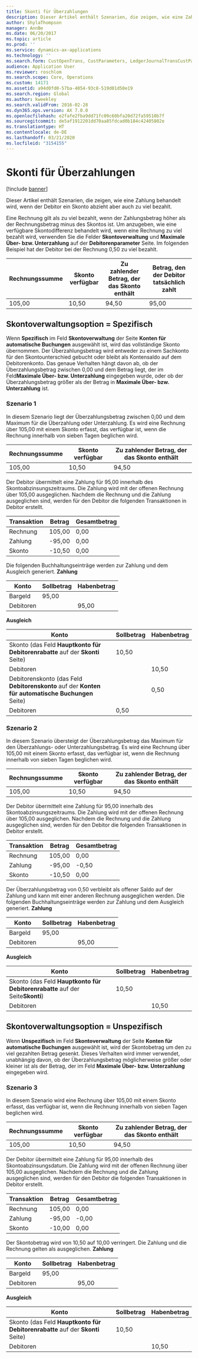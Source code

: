 ```yaml
---
title: Skonti für Überzahlungen
description: Dieser Artikel enthält Szenarien, die zeigen, wie eine Zahlung behandelt wird, wenn der Debitor ein Skonto abzieht aber auch zu viel bezahlt.
author: ShylaThompson
manager: AnnBe
ms.date: 06/20/2017
ms.topic: article
ms.prod: ''
ms.service: dynamics-ax-applications
ms.technology: ''
ms.search.form: CustOpenTrans, CustParameters, LedgerJournalTransCustPaym, LedgerJournalTransVendPaym, VendOpenTrans, VendParameters
audience: Application User
ms.reviewer: roschlom
ms.search.scope: Core, Operations
ms.custom: 14171
ms.assetid: a94d0fd0-57ba-4054-93c8-519d01d50e19
ms.search.region: Global
ms.author: kweekley
ms.search.validFrom: 2016-02-28
ms.dyn365.ops.version: AX 7.0.0
ms.openlocfilehash: e2fafe2fba9dd71fc09c60bfa20d72fa59510b7f
ms.sourcegitcommit: de5af1912201dd70aa85fdcad0b184c42405802e
ms.translationtype: HT
ms.contentlocale: de-DE
ms.lasthandoff: 03/21/2020
ms.locfileid: "3154155"
---
```

# <a name="cash-discounts-for-overpayments"></a>Skonti für Überzahlungen

[!include [banner](../includes/banner.md)]

Dieser Artikel enthält Szenarien, die zeigen, wie eine Zahlung behandelt wird, wenn der Debitor ein Skonto abzieht aber auch zu viel bezahlt. 

Eine Rechnung gilt als zu viel bezahlt, wenn der Zahlungsbetrag höher als der Rechnungsbetrag minus des Skontos ist. Um anzugeben, wie eine verfügbare Skontodifferenz behandelt wird, wenn eine Rechnung zu viel bezahlt wird, verwenden Sie die Felder **Skontoverwaltung** und **Maximale Über- bzw. Unterzahlung** auf der **Debitorenparameter** Seite. Im folgenden Beispiel hat der Debitor bei der Rechnung 0,50 zu viel bezahlt.

| Rechnungssumme | Skonto verfügbar | Zu zahlender Betrag, der das Skonto enthält | Betrag, den der Debitor tatsächlich zahlt |
|---------------|-------------------------|-----------------------------------------------------|-----------------------------------|
| 105,00        | 10,50                   | 94,50                                               | 95,00                             |

## <a name="cash-discount-administration--specific"></a>Skontoverwaltungsoption = Spezifisch
Wenn **Spezifisch** im Feld **Skontoverwaltung** der Seite **Konten für automatische Buchungen** ausgewählt ist, wird das vollständige Skonto übernommen. Der Überzahlungsbetrag wird entweder zu einem Sachkonto für den Skontounterschied gebucht oder bleibt als Kontensaldo auf dem Debitorenkonto. Das genaue Verhalten hängt davon ab, ob der Überzahlungsbetrag zwischen 0,00 und dem Betrag liegt, der im Feld**Maximale Über- bzw. Unterzahlung** eingegeben wurde, oder ob der Überzahlungsbetrag größer als der Betrag in **Maximale Über- bzw. Unterzahlung** ist.

### <a name="scenario-1"></a>Szenario 1

In diesem Szenario liegt der Überzahlungsbetrag zwischen 0,00 und dem Maximum für die Überzahlung oder Unterzahlung. Es wird eine Rechnung über 105,00 mit einem Skonto erfasst, das verfügbar ist, wenn die Rechnung innerhalb von sieben Tagen beglichen wird.

| Rechnungssumme | Skonto verfügbar | Zu zahlender Betrag, der das Skonto enthält |
|---------------|-------------------------|-----------------------------------------------------|
| 105,00        | 10,50                   | 94,50                                               |

Der Debitor übermittelt eine Zahlung für 95,00 innerhalb des Skontoabzinsungszeitraums. Die Zahlung wird mit der offenen Rechnung über 105,00 ausgeglichen. Nachdem die Rechnung und die Zahlung ausgeglichen sind, werden für den Debitor die folgenden Transaktionen in Debitor erstellt.

| Transaktion   | Betrag | Gesamtbetrag |
|---------------|--------|---------|
| Rechnung       | 105,00 | 0,00    |
| Zahlung       | -95,00 | 0,00    |
| Skonto | -10,50 | 0,00    |

Die folgenden Buchhaltungseinträge werden zur Zahlung und dem Ausgleich generiert. **Zahlung**

| Konto             | Sollbetrag | Habenbetrag |
|---------------------|--------------|---------------|
| Bargeld                | 95,00        |               |
| Debitoren |              | 95,00         |

**Ausgleich**

| Konto                                                                                                          | Sollbetrag | Habenbetrag |
|------------------------------------------------------------------------------------------------------------------|--------------|---------------|
| Skonto (das Feld **Hauptkonto für Debitorenrabatte** auf der **Skonti** Seite)                 | 10,50        |               |
| Debitoren                                                                                              |              | 10,50         |
| Debitorenskonto (das Feld **Debitorenskonto** auf der **Konten für automatische Buchungen** Seite) |              | 0,50          |
| Debitoren                                                                                              | 0,50         |               |

### <a name="scenario-2"></a>Szenario 2

In diesem Szenario übersteigt der Überzahlungsbetrag das Maximum für den Überzahlungs- oder Unterzahlungsbetrag. Es wird eine Rechnung über 105,00 mit einem Skonto erfasst, das verfügbar ist, wenn die Rechnung innerhalb von sieben Tagen beglichen wird.

| Rechnungssumme | Skonto verfügbar | Zu zahlender Betrag, der das Skonto enthält |
|---------------|-------------------------|-----------------------------------------------------|
| 105,00        | 10,50                   | 94,50                                               |

Der Debitor übermittelt eine Zahlung für 95,00 innerhalb des Skontoabzinsungszeitraums. Die Zahlung wird mit der offenen Rechnung über 105,00 ausgeglichen. Nachdem die Rechnung und die Zahlung ausgeglichen sind, werden für den Debitor die folgenden Transaktionen in Debitor erstellt.

| Transaktion   | Betrag | Gesamtbetrag |
|---------------|--------|---------|
| Rechnung       | 105,00 | 0,00    |
| Zahlung       | -95,00 | -0,50   |
| Skonto | -10,50 | 0,00    |

Der Überzahlungsbetrag von 0,50 verbleibt als offener Saldo auf der Zahlung und kann mit einer anderen Rechnung ausgeglichen werden. Die folgenden Buchhaltungseinträge werden zur Zahlung und dem Ausgleich generiert. **Zahlung**

| Konto             | Sollbetrag | Habenbetrag |
|---------------------|--------------|---------------|
| Bargeld                | 95,00        |               |
| Debitoren |              | 95,00         |

**Ausgleich**

| Konto                                                                                          | Sollbetrag | Habenbetrag |
|--------------------------------------------------------------------------------------------------|--------------|---------------|
| Skonto (das Feld **Hauptkonto für Debitorenrabatte** auf der Seite**Skonti**) | 10,50        |               |
| Debitoren                                                                              |              | 10,50         |

## <a name="cash-discount-administration--unspecific"></a>Skontoverwaltungsoption = Unspezifisch
Wenn **Unspezifisch** im Feld **Skontoverwaltung** der Seite **Konten für automatische Buchungen** ausgewählt ist, wird der Skontobetrag um den zu viel gezahlten Betrag gesenkt. Dieses Verhalten wird immer verwendet, unabhängig davon, ob der Überzahlungsbetrag möglicherweise größer oder kleiner ist als der Betrag, der im Feld **Maximale Über- bzw. Unterzahlung** eingegeben wird.

### <a name="scenario-3"></a>Szenario 3

In diesem Szenario wird eine Rechnung über 105,00 mit einem Skonto erfasst, das verfügbar ist, wenn die Rechnung innerhalb von sieben Tagen beglichen wird.

| Rechnungssumme | Skonto verfügbar | Zu zahlender Betrag, der das Skonto enthält |
|---------------|-------------------------|-----------------------------------------------------|
| 105,00        | 10,50                   | 94,50                                               |

Der Debitor übermittelt eine Zahlung für 95,00 innerhalb des Skontoabzinsungsdatum. Die Zahlung wird mit der offenen Rechnung über 105,00 ausgeglichen. Nachdem die Rechnung und die Zahlung ausgeglichen sind, werden für den Debitor die folgenden Transaktionen in Debitor erstellt.

| Transaktion   | Betrag | Gesamtbetrag |
|---------------|--------|---------|
| Rechnung       | 105,00 | 0,00    |
| Zahlung       | -95,00 | -0,00   |
| Skonto | -10,00 | 0,00    |

Der Skontobetrag wird von 10,50 auf 10,00 verringert. Die Zahlung und die Rechnung gelten als ausgeglichen. **Zahlung**

| Konto             | Sollbetrag | Habenbetrag |
|---------------------|--------------|---------------|
| Bargeld                | 95,00        |               |
| Debitoren |              | 95,00         |

**Ausgleich**

| Konto                                                                                          | Sollbetrag | Habenbetrag |
|--------------------------------------------------------------------------------------------------|--------------|---------------|
| Skonto (das Feld **Hauptkonto für Debitorenrabatte** auf der **Skonti** Seite) | 10,50        |               |
| Debitoren                                                                              |              | 10,50         |





